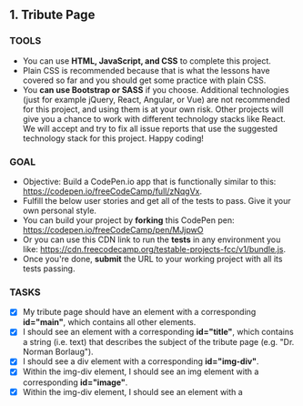 ## 1. Tribute Page
### TOOLS
* You can use **HTML, JavaScript, and CSS** to complete this project.
* Plain CSS is recommended because that is what the lessons have covered so far and you should get some practice with plain CSS.
* You **can use Bootstrap or SASS** if you choose. Additional technologies (just for example jQuery, React, Angular, or Vue) are not recommended for this project, and using them is at your own risk. Other projects will give you a chance to work with different technology stacks like React. We will accept and try to fix all issue reports that use the suggested technology stack for this project. Happy coding!

### GOAL
* Objective: Build a CodePen.io app that is functionally similar to this: <https://codepen.io/freeCodeCamp/full/zNqgVx>.
* Fulfill the below user stories and get all of the tests to pass. Give it your own personal style.
* You can build your project by **forking** this CodePen pen: <https://codepen.io/freeCodeCamp/pen/MJjpwO>
* Or you can use this CDN link to run the **tests** in any environment you like: <https://cdn.freecodecamp.org/testable-projects-fcc/v1/bundle.js>.
* Once you're done, **submit** the URL to your working project with all its tests passing.

### TASKS
- [x] My tribute page should have an element with a corresponding **id="main"**, which contains all other elements.
- [x] I should see an element with a corresponding **id="title"**, which contains a string (i.e. text) that describes the subject of the tribute page (e.g. "Dr. Norman Borlaug").
- [x] I should see a div element with a corresponding **id="img-div"**.
- [x] Within the img-div element, I should see an img element with a corresponding **id="image"**.
- [x] Within the img-div element, I should see an element with a corresponding **id="img-caption"** that contains textual content describing the image shown in img-div.
- [x] I should see an element with a corresponding **id="tribute-info"**, which contains textual content describing the subject of the tribute page.
- [x] I should see an a element with a corresponding **id="tribute-link"**, which links to an outside site that contains additional information about the subject of the tribute page. HINT: You must give your element an attribute of **target** and set it to **_blank** in order for your link to open in a new tab (i.e. target="_blank").
- [x] The **img** element should **responsively resize**, **relative** to the **width of its parent** element, **without exceeding its original** size.
- [x] The **img** element should be **centered** within its **parent** element.

### Barbara Tasks:
#### Done:
- [x] **PC**: Run page on Tablet (through OneDrive?)
- [x] **image**: **Content**: google, download, edit, save, write caption
- [x] **image**: **HTML**: src, alt, caption, size (responsive, not too big)
- [x] **image**: **HTML**: in *div* or *figure*?
- [x] **image**: **CSS** relative to parent element: center, resize?. Did it with image display: block; and margin: 0 auto;
- [x] **Timeline**: **Content**: paste text
- [x] **Quote**: **Content, HTML**: paste text, correct tags
- [x] **Links**: **Content**: insert url, text
- [x] **Links**: **HTML**: what tag? p, quote?
- [x] **CSS external**: put current style-section in css file.
- [x] set **variables** for colours in :root
- [x] set placeholders for **font** family and size in body
- [x] **Layout**: **width**: use unit 'ch' to make 80 characters?
- [x] **figure**: same width as main? with border-box

#### Google again:
- [x] **main** element good **position** (margins)
- [x] **Layout**: spacing between elements & line-height

#### Up Next:
- [ ] **fix**: justify figcaption
- [ ] style cards for image & quote; 
- [ ] **link list** (Zeilenabstand, style vertically with a class?)
- [ ] **fix**:vertical spacing in general
- [ ] **Visuals**: **font-size**: What is good font-family, font-size, Zeilen/Paragraphen-abstand? Find my notes on units

#### Future:
- [ ] **Timeline**: **CSS**: better bullet points. Can years have their own column? Perhaps dt list type?
- [ ] **CSS**: factorise properly. Is it better to repeat a selector or a property?
- [ ] **Footer**: **Content, CSS**: copyright. Google how other websites do it, write my own
- [ ] **Visual Design Pro**: **Mockups for Layout, Style**: check my notes how to properly plan, find design ideas/recommendations, make mockups
- [ ] **Header**: **Content, HTML, CSS**: find "my brand": name, logo, design, navigation link to other pages